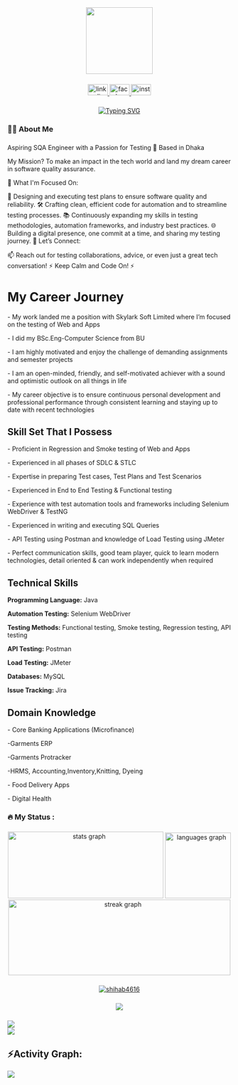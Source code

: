 <div align="center">
  <img height="150" src="https://user-images.githubusercontent.com/74038190/213910845-af37a709-8995-40d6-be59-724526e3c3d7.gif"  />
</div>

###

<div align="center">
  <a href="https://www.linkedin.com/in/shihab-ahmed-648369240/" target="_blank">
    <img src="https://raw.githubusercontent.com/maurodesouza/profile-readme-generator/master/src/assets/icons/social/linkedin/default.svg" width="45" height="25" alt="linkedin logo"  />
  </a>
  <a href="https://www.facebook.com/shihab4616?mibextid=ZbWKwL" target="_blank">
    <img src="https://raw.githubusercontent.com/maurodesouza/profile-readme-generator/master/src/assets/icons/social/facebook/default.svg" width="45" height="25" alt="facebook logo"  />
  </a>
  <a href=" https://www.instagram.com/shihabahmed4616?igsh=YzljYTk1ODg3Zg==" target="_blank">
    <img src="https://raw.githubusercontent.com/maurodesouza/profile-readme-generator/master/src/assets/icons/social/instagram/default.svg" width="45" height="25" alt="instagram logo"  />
  </a>
</div>

###

<p align="center">
  <a href="https://git.io/typing-svg"><img src="https://readme-typing-svg.demolab.com?font=Arial&weight=200&size=21&pause=1000&color=32CD32&center=true&vCenter=true&random=false&width=435&lines=+++++++++++Hey+there++%F0%9F%91%8B++I'm+Shihab+Ahmed+%F0%9F%A5%B7;++++%F0%9F%91%A8%E2%80%8D%F0%9F%92%BB+Software+Quality+Assurance+Engineer;+++++++++++++++++%F0%9F%92%A1+With+ 3+ years++experience+of+SQA+%F0%9F%92%BB%E2%8C%A8%EF%B8%8F%E2%9D%95" alt="Typing SVG" /></a>
</p>




###

<h3 align="left">👩‍💻  About Me</h3>

###

Aspiring SQA Engineer with a Passion for Testing
📍 Based in Dhaka

My Mission? To make an impact in the tech world and land my dream career in software quality assurance.

🚀 What I'm Focused On:

🌟 Designing and executing test plans to ensure software quality and reliability.
🛠 Crafting clean, efficient code for automation and to streamline testing processes.
📚 Continuously expanding my skills in testing methodologies, automation frameworks, and industry best practices.
🌐 Building a digital presence, one commit at a time, and sharing my testing journey.
💬 Let’s Connect:

📫 Reach out for testing collaborations, advice, or even just a great tech conversation!
⚡ Keep Calm and Code On! ⚡

###

<h1>My Career Journey</h1>
    <div class="section">
        <p>- My work landed me a position with Skylark Soft Limited where I’m focused on the testing of Web and Apps</p>
        <p>- I did my BSc.Eng-Computer Science from BU</p>
        <p>- I am highly motivated and enjoy the challenge of demanding assignments and semester projects</p>
        <p>- I am an open-minded, friendly, and self-motivated achiever with a sound and optimistic outlook on all things in life</p>
        <p>- My career objective is to ensure continuous personal development and professional performance through consistent learning and staying up to date with recent 
         technologies</p>
    </div>
    <h2>Skill Set That I Possess</h2>
        <div class="skills-list">
            <p>- Proficient in Regression and Smoke testing of Web and Apps</p>
            <p>- Experienced in all phases of SDLC & STLC</p>
            <p>- Expertise in preparing Test cases, Test Plans and Test Scenarios</p>
            <p>- Experienced in End to End Testing & Functional testing</p>
            <p>- Experience with test automation tools and frameworks including Selenium WebDriver & TestNG</p>
            <p>- Experienced in writing and executing SQL Queries</p>
            <p>- API Testing using Postman and knowledge of Load Testing using JMeter</p>
            <p>- Perfect communication skills, good team player, quick to learn modern technologies, detail oriented & can work independently when required</p>
        </div>
        <h2>Technical Skills</h2>
        <div class="section-content">
            <p><strong>Programming Language:</strong> Java</p>
            <p><strong>Automation Testing:</strong> Selenium WebDriver</p>
            <p><strong>Testing Methods:</strong> Functional testing, Smoke testing, Regression testing, API testing</p>
            <p><strong>API Testing:</strong> Postman</p>
            <p><strong>Load Testing:</strong> JMeter</p>
            <p><strong>Databases:</strong> MySQL</p>
            <p><strong>Issue Tracking:</strong> Jira</p>
        </div>
        <h2>Domain Knowledge</h2>
    <div class="section">
            <p>- Core Banking Applications (Microfinance)</p>
            <p>-Garments ERP  </p>
            <p>-Garments Protracker </p>
             <p>-HRMS, Accounting,Inventory,Knitting, Dyeing</p>
            <p>- Food Delivery Apps</p>
            <p>- Digital Health</p>
        </div>


<h3 align="left">🔥   My Status :</h3>

###



<div align="center">
  <img src="https://github-readme-stats.vercel.app/api?username=shihab4616&hide_title=false&hide_rank=false&show_icons=true&include_all_commits=true&count_private=true&disable_animations=false&theme=dracula&locale=en&hide_border=true&order=1" height="150" width="350"alt="stats graph"  />
  <img src="https://github-readme-stats.vercel.app/api/top-langs?username=shihab4616&locale=en&hide_title=false&layout=compact&card_width=300&langs_count=5&theme=dracula&hide_border=true&order=2" height="148" alt="languages graph"  />
  <img src="https://streak-stats.demolab.com?user=shihab4616&locale=en&mode=daily&theme=darcula&hide_border=true&border_radius=6&order=3" height="170" width="500" alt="streak graph"  />
</div>

###


  <p align="center"> <a href="https://github.com/ryo-ma/github-profile-trophy"><img src="https://github-profile-trophy.vercel.app/?username=shihab4616&theme=monokai" alt="shihab4616" /></a> </p>


###

<div align="center">
  <img src="https://profile-counter.glitch.me/shihab4616/count.svg?"  />
</div>

###
<div> <a href="https://github.com/shihab4616" target="_blank"><img src="https://img.shields.io/badge/GitHub-100000?style=for-the-badge&logo=github&logoColor=white" target="_blank"></a>
</div><img src="https://user-images.githubusercontent.com/73097560/115834477-dbab4500-a447-11eb-908a-139a6edaec5c.gif"><h2 align="left">⚡Activity Graph:</h2>
<img align="center" src="https://github-readme-activity-graph.vercel.app/graph?username=shihab4616&theme=monokai"/>
